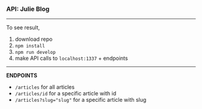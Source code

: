 ### API: Julie Blog

* * *
  
To see result,
1. download repo
2. `npm install`
3. `npm run develop`
4. make API calls to `localhost:1337` + endpoints

* * *
**ENDPOINTS**

- `/articles` for all articles
- `/articles/id` for a specific article with id
- `/articles?slug="slug"` for a specific article with slug 